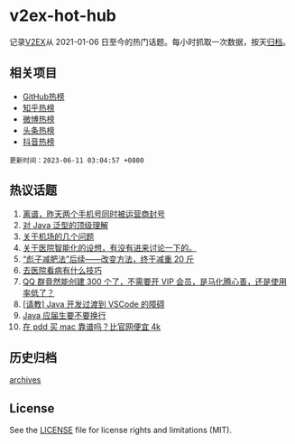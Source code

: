 # v2ex-hot-hub

 记录[V2EX](https://www.v2ex.com/)从 2021-01-06 日至今的热门话题。每小时抓取一次数据，按天[归档](archives)。
 
 ## 相关项目

- [GitHub热榜](https://github.com/lonnyzhang423/github-hot-hub)
- [知乎热榜](https://github.com/lonnyzhang423/zhihu-hot-hub)
- [微博热榜](https://github.com/lonnyzhang423/weibo-hot-hub)
- [头条热榜](https://github.com/lonnyzhang423/toutiao-hot-hub)
- [抖音热榜](https://github.com/lonnyzhang423/douyin-hot-hub)


 `更新时间：2023-06-11 03:04:57 +0800`

## 热议话题

1. [离谱，昨天两个手机号同时被运营商封号](https://www.v2ex.com/t/947499)
1. [对 Java 泛型的顶级理解](https://www.v2ex.com/t/947486)
1. [关于机场的几个问题](https://www.v2ex.com/t/947477)
1. [关于医院智能化的设想，有没有进来讨论一下的。](https://www.v2ex.com/t/947498)
1. [“彪子减肥法”后续——改变方法，终于减重 20 斤](https://www.v2ex.com/t/947474)
1. [去医院看病有什么技巧](https://www.v2ex.com/t/947509)
1. [QQ 群竟然能创建 300 个了，不需要开 VIP 会员，是马化腾心善，还是使用率低了？](https://www.v2ex.com/t/947469)
1. [[请教] Java 开发过渡到 VSCode 的障碍](https://www.v2ex.com/t/947532)
1. [Java 应届生要不要换行](https://www.v2ex.com/t/947515)
1. [在 pdd 买 mac 靠谱吗？比官网便宜 4k](https://www.v2ex.com/t/947541)

## 历史归档

[archives](archives)

## License

See the [LICENSE](LICENSE) file for license rights and limitations (MIT).
